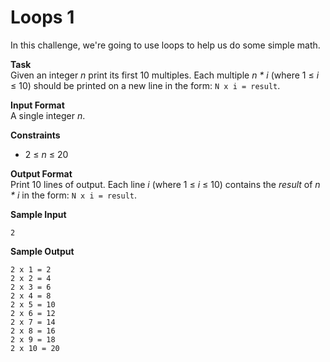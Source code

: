 # Loops 1
In this challenge, we're going to use loops to help us do some simple math.

**Task**<br>
Given an integer *n* print its first 10 multiples. Each multiple *n \* i*  (where 1 ≤ *i* ≤ 10) should be printed on a new line in the form: `N x i = result`.

**Input Format**<br>
A single integer *n*.

**Constraints**<br>
- 2 ≤ *n* ≤ 20

**Output Format**<br>
Print 10 lines of output. Each line *i* (where 1 ≤ *i* ≤ 10) contains the *result* of *n \* i* in the form: `N x i = result`.

**Sample Input**<br>
```
2
```

**Sample Output**<br>
```
2 x 1 = 2
2 x 2 = 4
2 x 3 = 6
2 x 4 = 8
2 x 5 = 10
2 x 6 = 12
2 x 7 = 14
2 x 8 = 16
2 x 9 = 18
2 x 10 = 20
```
